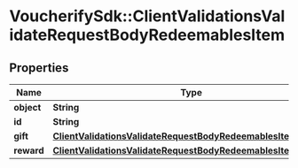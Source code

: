 # VoucherifySdk::ClientValidationsValidateRequestBodyRedeemablesItem

## Properties

| Name | Type | Description | Notes |
| ---- | ---- | ----------- | ----- |
| **object** | **String** |  | [optional] |
| **id** | **String** |  | [optional] |
| **gift** | [**ClientValidationsValidateRequestBodyRedeemablesItemGift**](ClientValidationsValidateRequestBodyRedeemablesItemGift.md) |  | [optional] |
| **reward** | [**ClientValidationsValidateRequestBodyRedeemablesItemReward**](ClientValidationsValidateRequestBodyRedeemablesItemReward.md) |  | [optional] |

